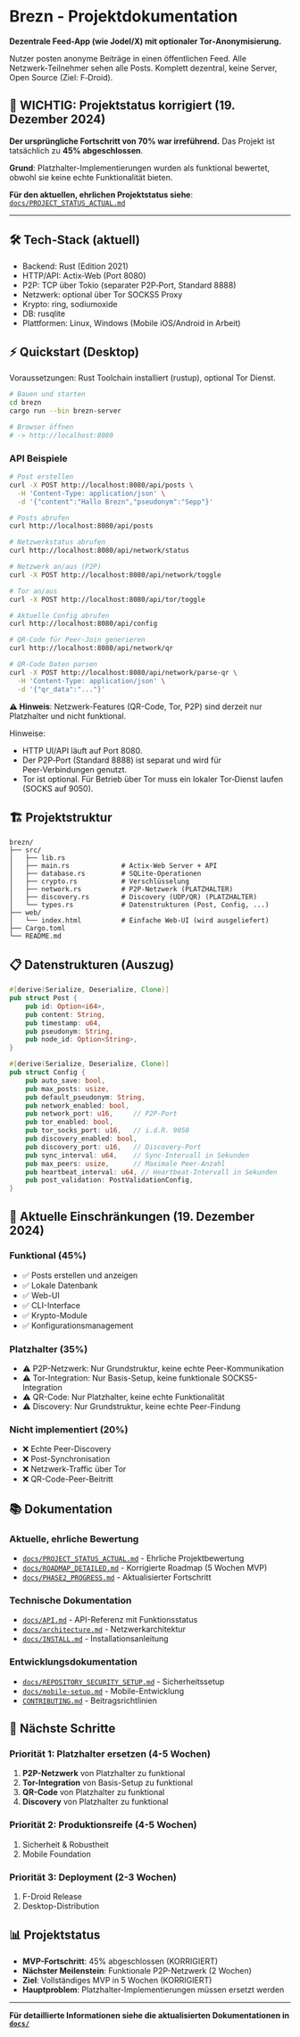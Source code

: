 # Brezn - Projektdokumentation

**Dezentrale Feed-App (wie Jodel/X) mit optionaler Tor‑Anonymisierung.**

Nutzer posten anonyme Beiträge in einen öffentlichen Feed. Alle Netzwerk‑Teilnehmer sehen alle Posts. Komplett dezentral, keine Server, Open Source (Ziel: F‑Droid).

## 🚨 **WICHTIG: Projektstatus korrigiert (19. Dezember 2024)**

**Der ursprüngliche Fortschritt von 70% war irreführend.** Das Projekt ist tatsächlich zu **45% abgeschlossen**.

**Grund**: Platzhalter-Implementierungen wurden als funktional bewertet, obwohl sie keine echte Funktionalität bieten.

**Für den aktuellen, ehrlichen Projektstatus siehe**: [`docs/PROJECT_STATUS_ACTUAL.md`](docs/PROJECT_STATUS_ACTUAL.md)

---

## 🛠️ Tech‑Stack (aktuell)
- Backend: Rust (Edition 2021)
- HTTP/API: Actix‑Web (Port 8080)
- P2P: TCP über Tokio (separater P2P‑Port, Standard 8888)
- Netzwerk: optional über Tor SOCKS5 Proxy
- Krypto: ring, sodiumoxide
- DB: rusqlite
- Plattformen: Linux, Windows (Mobile iOS/Android in Arbeit)

## ⚡ Quickstart (Desktop)
Voraussetzungen: Rust Toolchain installiert (rustup), optional Tor Dienst.

```bash
# Bauen und starten
cd brezn
cargo run --bin brezn-server

# Browser öffnen
# -> http://localhost:8080
```

### API Beispiele
```bash
# Post erstellen
curl -X POST http://localhost:8080/api/posts \
  -H 'Content-Type: application/json' \
  -d '{"content":"Hallo Brezn","pseudonym":"Sepp"}'

# Posts abrufen
curl http://localhost:8080/api/posts

# Netzwerkstatus abrufen
curl http://localhost:8080/api/network/status

# Netzwerk an/aus (P2P)
curl -X POST http://localhost:8080/api/network/toggle

# Tor an/aus
curl -X POST http://localhost:8080/api/tor/toggle

# Aktuelle Config abrufen
curl http://localhost:8080/api/config

# QR-Code für Peer-Join generieren
curl http://localhost:8080/api/network/qr

# QR-Code Daten parsen
curl -X POST http://localhost:8080/api/network/parse-qr \
  -H 'Content-Type: application/json' \
  -d '{"qr_data":"..."}'
```

**⚠️ Hinweis**: Netzwerk-Features (QR-Code, Tor, P2P) sind derzeit nur Platzhalter und nicht funktional.

Hinweise:
- HTTP UI/API läuft auf Port 8080.
- Der P2P‑Port (Standard 8888) ist separat und wird für Peer‑Verbindungen genutzt.
- Tor ist optional. Für Betrieb über Tor muss ein lokaler Tor‑Dienst laufen (SOCKS auf 9050).

## 🏗️ Projektstruktur
```
brezn/
├── src/
│   ├── lib.rs              
│   ├── main.rs             # Actix-Web Server + API
│   ├── database.rs         # SQLite-Operationen
│   ├── crypto.rs           # Verschlüsselung
│   ├── network.rs          # P2P-Netzwerk (PLATZHALTER)
│   ├── discovery.rs        # Discovery (UDP/QR) (PLATZHALTER)
│   └── types.rs            # Datenstrukturen (Post, Config, ...)
├── web/
│   └── index.html          # Einfache Web-UI (wird ausgeliefert)
├── Cargo.toml
└── README.md
```

## 📋 Datenstrukturen (Auszug)
```rust
#[derive(Serialize, Deserialize, Clone)]
pub struct Post {
    pub id: Option<i64>,
    pub content: String,
    pub timestamp: u64,
    pub pseudonym: String,
    pub node_id: Option<String>,
}

#[derive(Serialize, Deserialize, Clone)]
pub struct Config {
    pub auto_save: bool,
    pub max_posts: usize,
    pub default_pseudonym: String,
    pub network_enabled: bool,
    pub network_port: u16,     // P2P-Port
    pub tor_enabled: bool,
    pub tor_socks_port: u16,   // i.d.R. 9050
    pub discovery_enabled: bool,
    pub discovery_port: u16,   // Discovery-Port
    pub sync_interval: u64,    // Sync-Intervall in Sekunden
    pub max_peers: usize,      // Maximale Peer-Anzahl
    pub heartbeat_interval: u64, // Heartbeat-Intervall in Sekunden
    pub post_validation: PostValidationConfig,
}
```

## 🚨 **Aktuelle Einschränkungen (19. Dezember 2024)**

### **Funktional (45%)**
- ✅ Posts erstellen und anzeigen
- ✅ Lokale Datenbank
- ✅ Web-UI
- ✅ CLI-Interface
- ✅ Krypto-Module
- ✅ Konfigurationsmanagement

### **Platzhalter (35%)**
- ⚠️ P2P-Netzwerk: Nur Grundstruktur, keine echte Peer-Kommunikation
- ⚠️ Tor-Integration: Nur Basis-Setup, keine funktionale SOCKS5-Integration
- ⚠️ QR-Code: Nur Platzhalter, keine echte Funktionalität
- ⚠️ Discovery: Nur Grundstruktur, keine echte Peer-Findung

### **Nicht implementiert (20%)**
- ❌ Echte Peer-Discovery
- ❌ Post-Synchronisation
- ❌ Netzwerk-Traffic über Tor
- ❌ QR-Code-Peer-Beitritt

## 📚 **Dokumentation**

### **Aktuelle, ehrliche Bewertung**
- [`docs/PROJECT_STATUS_ACTUAL.md`](docs/PROJECT_STATUS_ACTUAL.md) - Ehrliche Projektbewertung
- [`docs/ROADMAP_DETAILED.md`](docs/ROADMAP_DETAILED.md) - Korrigierte Roadmap (5 Wochen MVP)
- [`docs/PHASE2_PROGRESS.md`](docs/PHASE2_PROGRESS.md) - Aktualisierter Fortschritt

### **Technische Dokumentation**
- [`docs/API.md`](docs/API.md) - API-Referenz mit Funktionsstatus
- [`docs/architecture.md`](docs/architecture.md) - Netzwerkarchitektur
- [`docs/INSTALL.md`](docs/INSTALL.md) - Installationsanleitung

### **Entwicklungsdokumentation**
- [`docs/REPOSITORY_SECURITY_SETUP.md`](docs/REPOSITORY_SECURITY_SETUP.md) - Sicherheitssetup
- [`docs/mobile-setup.md`](docs/mobile-setup.md) - Mobile-Entwicklung
- [`CONTRIBUTING.md`](../CONTRIBUTING.md) - Beitragsrichtlinien

## 🎯 **Nächste Schritte**

### **Priorität 1: Platzhalter ersetzen (4-5 Wochen)**
1. **P2P-Netzwerk** von Platzhalter zu funktional
2. **Tor-Integration** von Basis-Setup zu funktional
3. **QR-Code** von Platzhalter zu funktional
4. **Discovery** von Platzhalter zu funktional

### **Priorität 2: Produktionsreife (4-5 Wochen)**
1. Sicherheit & Robustheit
2. Mobile Foundation

### **Priorität 3: Deployment (2-3 Wochen)**
1. F-Droid Release
2. Desktop-Distribution

## 📊 **Projektstatus**

- **MVP-Fortschritt**: 45% abgeschlossen (KORRIGIERT)
- **Nächster Meilenstein**: Funktionale P2P-Netzwerk (2 Wochen)
- **Ziel**: Vollständiges MVP in 5 Wochen (KORRIGIERT)
- **Hauptproblem**: Platzhalter-Implementierungen müssen ersetzt werden

---

**Für detaillierte Informationen siehe die aktualisierten Dokumentationen in [`docs/`](docs/)**
